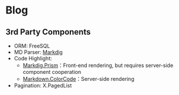 # Blog

## 3rd Party Components

- ORM: FreeSQL
- MD Parser: [Markdig](https://github.com/xoofx/markdig)
- Code Highlight:
    - [Markdig.Prism](https://github.com/ilich/Markdig.Prism)：Front-end rendering, but requires server-side component
      cooperation
    - [Markdown.ColorCode](https://github.com/wbaldoumas/markdown-colorcode)：Server-side rendering
- Pagination: X.PagedList

